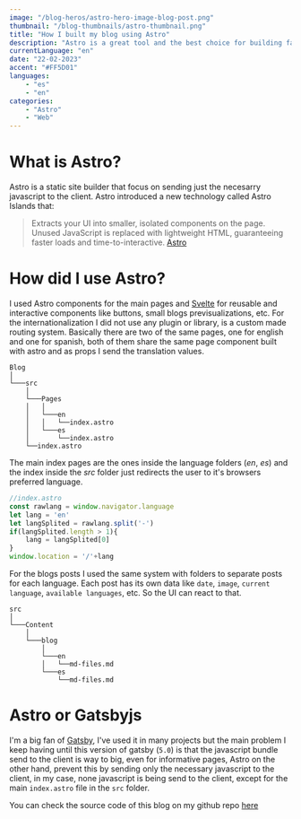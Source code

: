 ```yaml
---
image: "/blog-heros/astro-hero-image-blog-post.png"
thumbnail: "/blog-thumbnails/astro-thumbnail.png"
title: "How I built my blog using Astro"
description: "Astro is a great tool and the best choice for building fast and easy a blog."
currentLanguage: "en"
date: "22-02-2023"
accent: "#FF5D01"
languages: 
    - "es"
    - "en"
categories:
    - "Astro"
    - "Web"
---
```

# What is Astro?
Astro is a static site builder that focus on sending just the necesarry javascript to the client. Astro introduced a new technology called Astro Islands that:
> Extracts your UI into smaller, isolated components on the page. Unused JavaScript is replaced with lightweight HTML, guaranteeing faster loads and time-to-interactive. [Astro](https://astro.build/)
# How did I use Astro?
I used Astro components for the main pages and [Svelte](https://svelte.dev/) for reusable and interactive components like buttons, small blogs previsualizations, etc. 
For the internationalization I did not use any plugin or library, is a custom made routing system. Basically there are two of the same pages, one for english and one for spanish, both of them share the same page component built with astro and as props I send the translation values.

```
Blog
│   
└───src
    │
    └───Pages
	│ 	│
	│   └───en
	│	│   └──index.astro
	│	└───es
	│	    └──index.astro
	└──index.astro

```
The main index pages are the ones inside the language folders (*en*, *es*) and the index inside the *src* folder just redirects the user to it's browsers preferred language.
```javascript
//index.astro
const rawlang = window.navigator.language
let lang = 'en'
let langSplited = rawlang.split('-')
if(langSplited.length > 1){
	lang = langSplited[0]
}
window.location = '/'+lang
```
For the blogs posts I used the same system with folders to separate posts for each language. Each post has its own data like `date`, `image`, `current language`, `available languages`, etc. So the UI can react to that.
```
src
│   
└───Content
    │
    └───blog
	  	│
	    └───en
	 	│   └──md-files.md
	 	└───es
	 	    └──md-files.md
```
# Astro or Gatsbyjs
I'm a big fan of [Gatsby](https://www.gatsbyjs.com/), I've used it in many projects but the main problem I keep having until this version of gatsby (`5.0`) is that the javascript bundle send to the client is way to big, even for informative pages, Astro on the other hand, prevent this by sending only the necessary javascript to the client, in my case, none javascript is being send to the client, except for the main `index.astro` file in the `src` folder.

You can check the source code of this blog on my github repo [here](https://github.com/JoseLuna12/astro-dev-blog)
